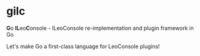
# gilc

**G**o **IL**eo**C**onsole - ILeoConsole re-implementation and plugin framework in Go

Let's make Go a first-class language for LeoConsole plugins!

